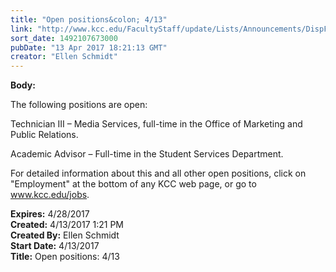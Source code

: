 ```yaml
---
title: "Open positions&colon; 4/13"
link: "http://www.kcc.edu/FacultyStaff/update/Lists/Announcements/DispForm.aspx?ID=2419"
sort_date: 1492107673000
pubDate: "13 Apr 2017 18:21:13 GMT"
creator: "Ellen Schmidt"
---
```


<div><b>Body:</b> <div class="ExternalClass000772DADE1840399D4547782E54FD46"><p>​​The following positions are open:</p>
<p>Technician III – Media Services, full-time in the Office of Marketing and Public Relations.</p>
<p>Academic Advisor – Full-time in the Student Services Department.</p>
<p>For detailed information about this and all other open positions, click on &quot;Employment&quot; at the bottom of any KCC web page, or go to <a href="/jobs">www.kcc.edu/jobs</a>.</p></div></div>
<div><b>Expires:</b> 4/28/2017</div>
<div><b>Created:</b> 4/13/2017 1:21 PM</div>
<div><b>Created By:</b> Ellen Schmidt</div>
<div><b>Start Date:</b> 4/13/2017</div>
<div><b>Title:</b> Open positions: 4/13</div>
